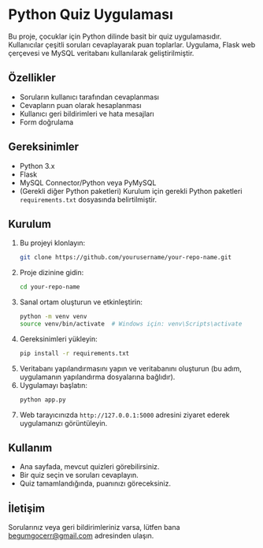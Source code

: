 # Python Quiz Uygulaması
Bu proje, çocuklar için Python dilinde basit bir quiz uygulamasıdır. Kullanıcılar çeşitli soruları cevaplayarak puan toplarlar. 
Uygulama, Flask web çerçevesi ve MySQL veritabanı kullanılarak geliştirilmiştir.

## Özellikler
- Soruların kullanıcı tarafından cevaplanması
- Cevapların puan olarak hesaplanması
- Kullanıcı geri bildirimleri ve hata mesajları
- Form doğrulama
  
## Gereksinimler
- Python 3.x
- Flask
- MySQL Connector/Python veya PyMySQL
- (Gerekli diğer Python paketleri)
Kurulum için gerekli Python paketleri `requirements.txt` dosyasında belirtilmiştir.

## Kurulum
1. Bu projeyi klonlayın:
    ```bash
    git clone https://github.com/yourusername/your-repo-name.git
    ```
2. Proje dizinine gidin:
    ```bash
    cd your-repo-name
    ```
3. Sanal ortam oluşturun ve etkinleştirin:
    ```bash
    python -m venv venv
    source venv/bin/activate  # Windows için: venv\Scripts\activate
    ```
4. Gereksinimleri yükleyin:
    ```bash
    pip install -r requirements.txt
    ```
5. Veritabanı yapılandırmasını yapın ve veritabanını oluşturun (bu adım, uygulamanın yapılandırma dosyalarına bağlıdır).
6. Uygulamayı başlatın:
    ```bash
    python app.py
    ```
7. Web tarayıcınızda `http://127.0.0.1:5000` adresini ziyaret ederek uygulamanızı görüntüleyin.
   
## Kullanım
- Ana sayfada, mevcut quizleri görebilirsiniz.
- Bir quiz seçin ve soruları cevaplayın.
- Quiz tamamlandığında, puanınızı göreceksiniz.

## İletişim
Sorularınız veya geri bildirimleriniz varsa, lütfen bana begumgocerr@gmail.com adresinden ulaşın.
